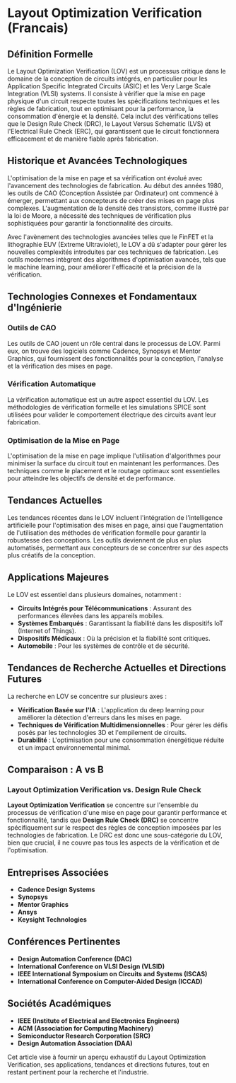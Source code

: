 # Layout Optimization Verification (Francais)

## Définition Formelle

Le Layout Optimization Verification (LOV) est un processus critique dans le domaine de la conception de circuits intégrés, en particulier pour les Application Specific Integrated Circuits (ASIC) et les Very Large Scale Integration (VLSI) systems. Il consiste à vérifier que la mise en page physique d'un circuit respecte toutes les spécifications techniques et les règles de fabrication, tout en optimisant pour la performance, la consommation d'énergie et la densité. Cela inclut des vérifications telles que le Design Rule Check (DRC), le Layout Versus Schematic (LVS) et l'Electrical Rule Check (ERC), qui garantissent que le circuit fonctionnera efficacement et de manière fiable après fabrication.

## Historique et Avancées Technologiques

L'optimisation de la mise en page et sa vérification ont évolué avec l'avancement des technologies de fabrication. Au début des années 1980, les outils de CAO (Conception Assistée par Ordinateur) ont commencé à émerger, permettant aux concepteurs de créer des mises en page plus complexes. L'augmentation de la densité des transistors, comme illustré par la loi de Moore, a nécessité des techniques de vérification plus sophistiquées pour garantir la fonctionnalité des circuits.

Avec l'avènement des technologies avancées telles que le FinFET et la lithographie EUV (Extreme Ultraviolet), le LOV a dû s'adapter pour gérer les nouvelles complexités introduites par ces techniques de fabrication. Les outils modernes intègrent des algorithmes d'optimisation avancés, tels que le machine learning, pour améliorer l'efficacité et la précision de la vérification.

## Technologies Connexes et Fondamentaux d'Ingénierie

### Outils de CAO

Les outils de CAO jouent un rôle central dans le processus de LOV. Parmi eux, on trouve des logiciels comme Cadence, Synopsys et Mentor Graphics, qui fournissent des fonctionnalités pour la conception, l'analyse et la vérification des mises en page.

### Vérification Automatique

La vérification automatique est un autre aspect essentiel du LOV. Les méthodologies de vérification formelle et les simulations SPICE sont utilisées pour valider le comportement électrique des circuits avant leur fabrication. 

### Optimisation de la Mise en Page

L'optimisation de la mise en page implique l'utilisation d'algorithmes pour minimiser la surface du circuit tout en maintenant les performances. Des techniques comme le placement et le routage optimaux sont essentielles pour atteindre les objectifs de densité et de performance.

## Tendances Actuelles

Les tendances récentes dans le LOV incluent l'intégration de l'intelligence artificielle pour l'optimisation des mises en page, ainsi que l'augmentation de l'utilisation des méthodes de vérification formelle pour garantir la robustesse des conceptions. Les outils deviennent de plus en plus automatisés, permettant aux concepteurs de se concentrer sur des aspects plus créatifs de la conception.

## Applications Majeures

Le LOV est essentiel dans plusieurs domaines, notamment :

- **Circuits Intégrés pour Télécommunications** : Assurant des performances élevées dans les appareils mobiles.
- **Systèmes Embarqués** : Garantissant la fiabilité dans les dispositifs IoT (Internet of Things).
- **Dispositifs Médicaux** : Où la précision et la fiabilité sont critiques.
- **Automobile** : Pour les systèmes de contrôle et de sécurité.

## Tendances de Recherche Actuelles et Directions Futures

La recherche en LOV se concentre sur plusieurs axes :

- **Vérification Basée sur l'IA** : L'application du deep learning pour améliorer la détection d'erreurs dans les mises en page.
- **Techniques de Vérification Multidimensionnelles** : Pour gérer les défis posés par les technologies 3D et l'empilement de circuits.
- **Durabilité** : L'optimisation pour une consommation énergétique réduite et un impact environnemental minimal.

## Comparaison : A vs B

### Layout Optimization Verification vs. Design Rule Check

**Layout Optimization Verification** se concentre sur l'ensemble du processus de vérification d'une mise en page pour garantir performance et fonctionnalité, tandis que **Design Rule Check (DRC)** se concentre spécifiquement sur le respect des règles de conception imposées par les technologies de fabrication. Le DRC est donc une sous-catégorie du LOV, bien que crucial, il ne couvre pas tous les aspects de la vérification et de l'optimisation.

## Entreprises Associées

- **Cadence Design Systems**
- **Synopsys**
- **Mentor Graphics**
- **Ansys**
- **Keysight Technologies**

## Conférences Pertinentes

- **Design Automation Conference (DAC)**
- **International Conference on VLSI Design (VLSID)**
- **IEEE International Symposium on Circuits and Systems (ISCAS)**
- **International Conference on Computer-Aided Design (ICCAD)**

## Sociétés Académiques

- **IEEE (Institute of Electrical and Electronics Engineers)**
- **ACM (Association for Computing Machinery)**
- **Semiconductor Research Corporation (SRC)**
- **Design Automation Association (DAA)**

Cet article vise à fournir un aperçu exhaustif du Layout Optimization Verification, ses applications, tendances et directions futures, tout en restant pertinent pour la recherche et l'industrie.